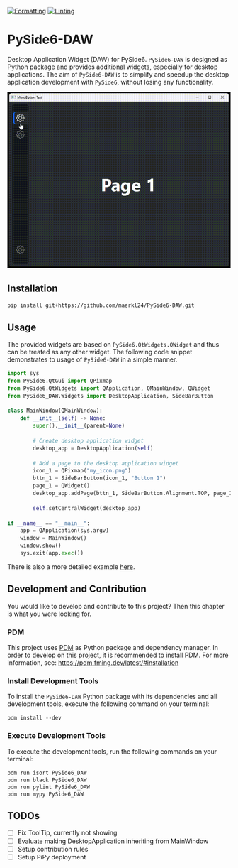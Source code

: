 [![Formatting](https://github.com/maerkl24/PySide6-DAW/actions/workflows/formatting.yml/badge.svg)](https://github.com/maerkl24/PySide6-DAW/actions/workflows/formatting.yml)
[![Linting](https://github.com/maerkl24/PySide6-DAW/actions/workflows/linting.yml/badge.svg)](https://github.com/maerkl24/PySide6-DAW/actions/workflows/linting.yml)

# PySide6-DAW

Desktop Application Widget (DAW) for PySide6. ``PySide6-DAW`` is designed as Python package and provides additional
widgets, especially for desktop applications. The aim of ``PySide6-DAW`` is to simplify and speedup the desktop
application development with ``PySide6``, without losing any functionality.

![PySide6-DAW Banner](assets/banner.gif)

## Installation

```shell
pip install git+https://github.com/maerkl24/PySide6-DAW.git
```

## Usage

The provided widgets are based on ``PySide6.QtWidgets.QWidget`` and thus can be treated as any other widget. The
following code snippet demonstrates to usage of ``PySide6-DAW`` in a simple manner.

```python
import sys
from PySide6.QtGui import QPixmap
from PySide6.QtWidgets import QApplication, QMainWindow, QWidget
from PySide6_DAW.Widgets import DesktopApplication, SideBarButton

class MainWindow(QMainWindow):
    def __init__(self) -> None:
        super().__init__(parent=None)

        # Create desktop application widget
        desktop_app = DesktopApplication(self)

        # Add a page to the desktop application widget
        icon_1 = QPixmap("my_icon.png")
        bttn_1 = SideBarButton(icon_1, "Button 1")
        page_1 = QWidget()
        desktop_app.addPage(bttn_1, SideBarButton.Alignment.TOP, page_1)

        self.setCentralWidget(desktop_app)

if __name__ == "__main__":
    app = QApplication(sys.argv)
    window = MainWindow()
    window.show()
    sys.exit(app.exec())
```

There is also a more detailed example [here](example/__main__.py).

## Development and Contribution

You would like to develop and contribute to this project? Then this chapter is what you were looking for.

### PDM

This project uses [PDM](https://pdm.fming.dev) as Python package and dependency manager. In order to develop on this
project, it is recommended to install PDM. For more information, see: <https://pdm.fming.dev/latest/#installation>

### Install Development Tools

To install the ``PySide6-DAW`` Python package with its dependencies and all development tools, execute the following
command on your terminal:

```shell
pdm install --dev
```

### Execute Development Tools

To execute the development tools, run the following commands on your terminal:

```shell
pdm run isort PySide6_DAW
pdm run black PySide6_DAW
pdm run pylint PySide6_DAW
pdm run mypy PySide6_DAW
```

## TODOs

- [ ] Fix ToolTip, currently not showing
- [ ] Evaluate making DesktopApplication inheriting from MainWindow
- [ ] Setup contribution rules
- [ ] Setup PiPy deployment
